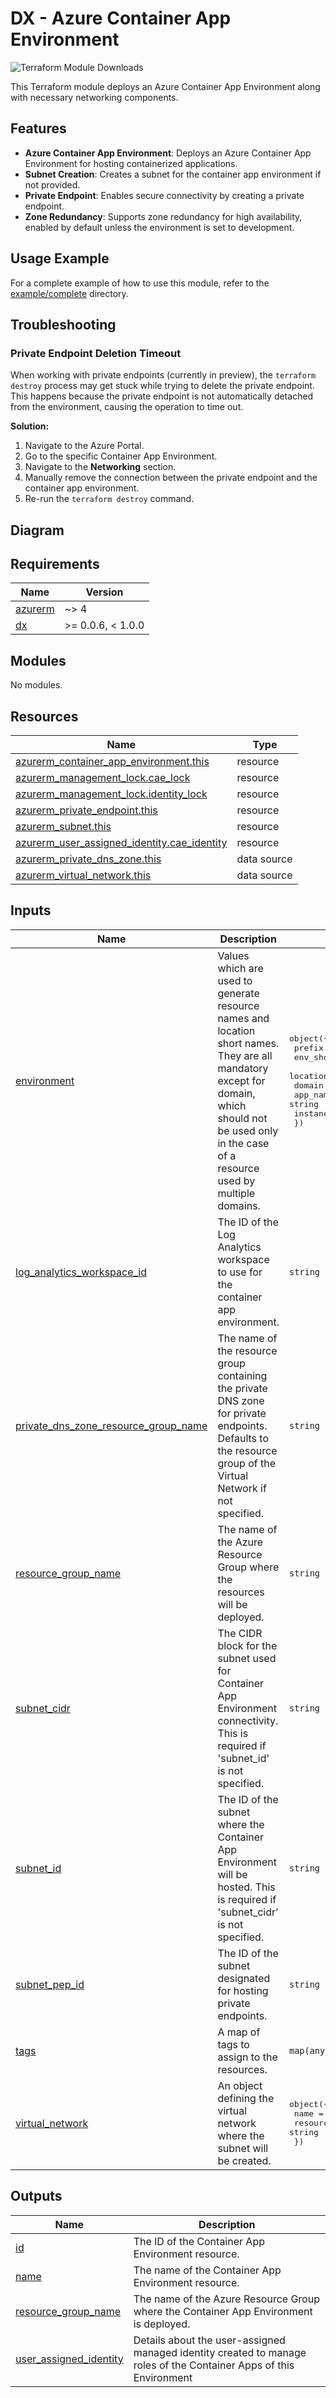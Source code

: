 # DX - Azure Container App Environment

![Terraform Module Downloads](https://img.shields.io/terraform/module/dm/pagopa-dx/azure-container-app-environment/azurerm?logo=terraform&label=downloads&cacheSeconds=5000&link=https%3A%2F%2Fregistry.terraform.io%2Fmodules%2Fpagopa-dx%2Fazure-container-app-environment%2Fazurerm%2Flatest)

This Terraform module deploys an Azure Container App Environment along with necessary networking components.

## Features

- **Azure Container App Environment**: Deploys an Azure Container App Environment for hosting containerized applications.
- **Subnet Creation**: Creates a subnet for the container app environment if not provided.
- **Private Endpoint**: Enables secure connectivity by creating a private endpoint.
- **Zone Redundancy**: Supports zone redundancy for high availability, enabled by default unless the environment is set to development.

## Usage Example

For a complete example of how to use this module, refer to the [example/complete](https://github.com/pagopa-dx/terraform-azurerm-azure-container-app-environment/tree/main/examples/complete) directory.

## Troubleshooting

### Private Endpoint Deletion Timeout

When working with private endpoints (currently in preview), the `terraform destroy` process may get stuck while trying to delete the private endpoint. This happens because the private endpoint is not automatically detached from the environment, causing the operation to time out.

**Solution:**

1. Navigate to the Azure Portal.
2. Go to the specific Container App Environment.
3. Navigate to the **Networking** section.
4. Manually remove the connection between the private endpoint and the container app environment.
5. Re-run the `terraform destroy` command.

## Diagram
<!-- BEGIN_TF_GRAPH -->
<!-- END_TF_GRAPH -->

<!-- BEGIN_TF_DOCS -->
## Requirements

| Name | Version |
|------|---------|
| <a name="requirement_azurerm"></a> [azurerm](#requirement\_azurerm) | ~> 4 |
| <a name="requirement_dx"></a> [dx](#requirement\_dx) | >= 0.0.6, < 1.0.0 |

## Modules

No modules.

## Resources

| Name | Type |
|------|------|
| [azurerm_container_app_environment.this](https://registry.terraform.io/providers/hashicorp/azurerm/latest/docs/resources/container_app_environment) | resource |
| [azurerm_management_lock.cae_lock](https://registry.terraform.io/providers/hashicorp/azurerm/latest/docs/resources/management_lock) | resource |
| [azurerm_management_lock.identity_lock](https://registry.terraform.io/providers/hashicorp/azurerm/latest/docs/resources/management_lock) | resource |
| [azurerm_private_endpoint.this](https://registry.terraform.io/providers/hashicorp/azurerm/latest/docs/resources/private_endpoint) | resource |
| [azurerm_subnet.this](https://registry.terraform.io/providers/hashicorp/azurerm/latest/docs/resources/subnet) | resource |
| [azurerm_user_assigned_identity.cae_identity](https://registry.terraform.io/providers/hashicorp/azurerm/latest/docs/resources/user_assigned_identity) | resource |
| [azurerm_private_dns_zone.this](https://registry.terraform.io/providers/hashicorp/azurerm/latest/docs/data-sources/private_dns_zone) | data source |
| [azurerm_virtual_network.this](https://registry.terraform.io/providers/hashicorp/azurerm/latest/docs/data-sources/virtual_network) | data source |

## Inputs

| Name | Description | Type | Default | Required |
|------|-------------|------|---------|:--------:|
| <a name="input_environment"></a> [environment](#input\_environment) | Values which are used to generate resource names and location short names. They are all mandatory except for domain, which should not be used only in the case of a resource used by multiple domains. | <pre>object({<br/>    prefix          = string<br/>    env_short       = string<br/>    location        = string<br/>    domain          = optional(string)<br/>    app_name        = string<br/>    instance_number = string<br/>  })</pre> | n/a | yes |
| <a name="input_log_analytics_workspace_id"></a> [log\_analytics\_workspace\_id](#input\_log\_analytics\_workspace\_id) | The ID of the Log Analytics workspace to use for the container app environment. | `string` | n/a | yes |
| <a name="input_private_dns_zone_resource_group_name"></a> [private\_dns\_zone\_resource\_group\_name](#input\_private\_dns\_zone\_resource\_group\_name) | The name of the resource group containing the private DNS zone for private endpoints. Defaults to the resource group of the Virtual Network if not specified. | `string` | `null` | no |
| <a name="input_resource_group_name"></a> [resource\_group\_name](#input\_resource\_group\_name) | The name of the Azure Resource Group where the resources will be deployed. | `string` | n/a | yes |
| <a name="input_subnet_cidr"></a> [subnet\_cidr](#input\_subnet\_cidr) | The CIDR block for the subnet used for Container App Environment connectivity. This is required if 'subnet\_id' is not specified. | `string` | `null` | no |
| <a name="input_subnet_id"></a> [subnet\_id](#input\_subnet\_id) | The ID of the subnet where the Container App Environment will be hosted. This is required if 'subnet\_cidr' is not specified. | `string` | `null` | no |
| <a name="input_subnet_pep_id"></a> [subnet\_pep\_id](#input\_subnet\_pep\_id) | The ID of the subnet designated for hosting private endpoints. | `string` | n/a | yes |
| <a name="input_tags"></a> [tags](#input\_tags) | A map of tags to assign to the resources. | `map(any)` | n/a | yes |
| <a name="input_virtual_network"></a> [virtual\_network](#input\_virtual\_network) | An object defining the virtual network where the subnet will be created. | <pre>object({<br/>    name                = string<br/>    resource_group_name = string<br/>  })</pre> | <pre>{<br/>  "name": null,<br/>  "resource_group_name": null<br/>}</pre> | no |

## Outputs

| Name | Description |
|------|-------------|
| <a name="output_id"></a> [id](#output\_id) | The ID of the Container App Environment resource. |
| <a name="output_name"></a> [name](#output\_name) | The name of the Container App Environment resource. |
| <a name="output_resource_group_name"></a> [resource\_group\_name](#output\_resource\_group\_name) | The name of the Azure Resource Group where the Container App Environment is deployed. |
| <a name="output_user_assigned_identity"></a> [user\_assigned\_identity](#output\_user\_assigned\_identity) | Details about the user-assigned managed identity created to manage roles of the Container Apps of this Environment |
<!-- END_TF_DOCS -->
